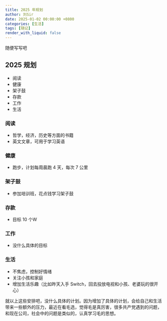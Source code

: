 ```yaml
---
title: 2025 年规划
author: 刘Sir
date: 2025-01-02 00:00:00 +0800
categories: [生活]
tags: [随记]
render_with_liquid: false
---
```

随便写写吧
## 2025 规划
- 阅读
- 健康
- 架子鼓
- 存款
- 工作
- 生活
### 阅读
- 哲学，经济，历史等方面的书籍
- 英文文章，可用于学习英语
### 健康
- 跑步，计划每周晨跑 4 天，每次 7 公里
### 架子鼓
- 参加培训班，花点钱学习架子鼓
### 存款
- 目标 10 个W
### 工作
- 没什么具体的目标
### 生活
- 不焦虑，控制好情绪
- 关注小孩和家庭
- 增加生活乐趣（比如昨天入手 Switch，回去投放电视和小孩、老婆玩的很开心）

就以上这些安排吧，没什么具体的计划。因为增加了具体的计划，会给自己和生活带来一些额外的压力，最近在看毛选，觉得毛是真厉害，很多共产党遇到的问题，和现在公司，社会中的问题是类似的，认真学习毛的思想。
